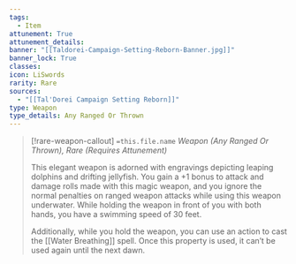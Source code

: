 ```yaml
---
tags:
  - Item
attunement: True
attunement_details: 
banner: "[[Taldorei-Campaign-Setting-Reborn-Banner.jpg]]"
banner_lock: True
classes:
icon: LiSwords
rarity: Rare
sources:
  - "[[Tal'Dorei Campaign Setting Reborn]]"
type: Weapon
type_details: Any Ranged Or Thrown
---
```

>[!rare-weapon-callout] `=this.file.name`
>*Weapon (Any Ranged Or Thrown), Rare (Requires Attunement)*
>
>This elegant weapon is adorned with engravings depicting leaping dolphins and drifting jellyfish. You gain a +1 bonus to attack and damage rolls made with this magic weapon, and you ignore the normal penalties on ranged weapon attacks while using this weapon underwater. While holding the weapon in front of you with both hands, you have a swimming speed of 30 feet.
>
>Additionally, while you hold the weapon, you can use an action to cast the [[Water Breathing]] spell. Once this property is used, it can’t be used again until the next dawn.
>
>
